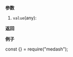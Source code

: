 ```ts

```


**参数**  
1. `value`(any): 
  
**返回**  
        
  
**例子**  

<me-embed>const {} = require("medash");</me-embed>